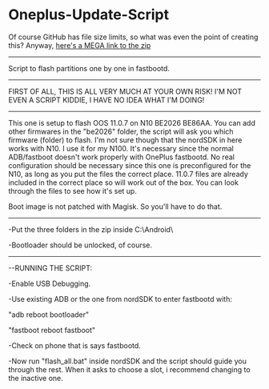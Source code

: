 # Oneplus-Update-Script
Of course GitHub has file size limits, so what was even the point of creating this? Anyway, [here's a MEGA link to the zip](https://mega.nz/file/wx4GWIjC#6EL90MSAfmehv2B_qpbQRZ1Z934M6fnaw7EBHtctHQY)
___________________________________________________
Script to flash partitions one by one in fastbootd.
___________________________________________________

FIRST OF ALL, THIS IS ALL VERY MUCH AT YOUR OWN RISK! I'M NOT EVEN A SCRIPT KIDDIE, I HAVE NO IDEA WHAT I'M DOING!
___________________________________________________

This one is setup to flash OOS 11.0.7 on N10 BE2026 BE86AA. You can add other firmwares in the "be2026" folder, the script will ask you which firmware (folder) to flash. I'm not sure though that the nordSDK in here works with N10. I use it for my N100. It's necessary since the normal ADB/fastboot doesn't work properly with OnePlus fastbootd. No real configuration should be necessary since this one is preconfigured for the N10, as long as you put the files the correct place. 11.0.7 files are already included in the correct place so will work out of the box. You can look through the files to see how it's set up.

Boot image is not patched with Magisk. So you'll have to do that.
___________________________________________________

-Put the three folders in the zip inside C:\Android\ 

-Bootloader should be unlocked, of course.
___________________________________________________

--RUNNING THE SCRIPT:

-Enable USB Debugging.

-Use existing ADB or the one from nordSDK to enter fastbootd with:

"adb reboot bootloader"

"fastboot reboot fastboot"

-Check on phone that is says fastbootd.

-Now run "flash_all.bat" inside nordSDK and the script should guide you through the rest. When it asks to choose a slot, i recommend changing to the inactive one.
